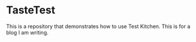# TasteTest

This is a repository that demonstrates how to use Test Kitchen.  This is for a blog I am writing.
